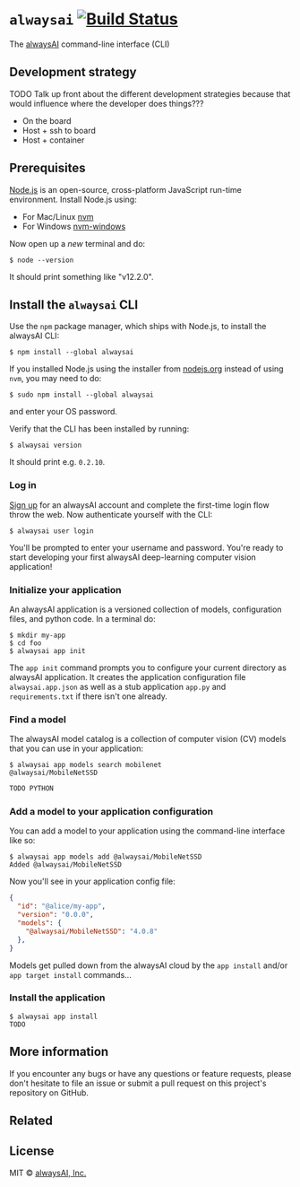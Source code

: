 # `alwaysai` [![Build Status](https://travis-ci.com/alwaysai/cli.svg?branch=master)](https://travis-ci.com/alwaysai/cli)
The [alwaysAI](https://alwaysai.co) command-line interface (CLI)

## Development strategy
TODO Talk up front about the different development strategies because that would influence where the developer does things???

- On the board
- Host + ssh to board
- Host + container

## Prerequisites
[Node.js](https://en.wikipedia.org/wiki/Node.js) is an open-source, cross-platform JavaScript run-time environment. 
Install Node.js using:

- For Mac/Linux [nvm](https://github.com/nvm-sh/nvm#installation-and-update)
- For Windows [nvm-windows](https://github.com/coreybutler/nvm-windows)

Now open up a *new* terminal and do:
```
$ node --version
```
It should print something like "v12.2.0".


## Install the `alwaysai` CLI
Use the `npm` package manager, which ships with Node.js, to install the alwaysAI CLI:
```
$ npm install --global alwaysai
```

If you installed Node.js using the installer from [nodejs.org](https://nodejs.org/en/) instead of using `nvm`, you may need to do:
```
$ sudo npm install --global alwaysai
```
and enter your OS password.

Verify that the CLI has been installed by running:
```
$ alwaysai version
```
It should print e.g. `0.2.10`.

### Log in
[Sign up](https://alwaysai.co/signup) for an alwaysAI account and complete the first-time login flow throw the web. Now authenticate yourself with the CLI:
```
$ alwaysai user login
```
You'll be prompted to enter your username and password. You're ready to start developing your first alwaysAI deep-learning computer vision application!

### Initialize your application
An alwaysAI application is a versioned collection of models, configuration files, and python code. In a terminal do:

```
$ mkdir my-app
$ cd foo
$ alwaysai app init
```
The `app init` command prompts you to configure your current directory as alwaysAI application. It creates the application configuration file `alwaysai.app.json` as well as a stub application `app.py` and `requirements.txt` if there isn't one already.

### Find a model
The alwaysAI model catalog is a collection of computer vision (CV) models that you can use in your application:
```
$ alwaysai app models search mobilenet
@alwaysai/MobileNetSSD
```

```py
TODO PYTHON
```

### Add a model to your application configuration
You can add a model to your application using the command-line interface like so:
```
$ alwaysai app models add @alwaysai/MobileNetSSD
Added @alwaysai/MobileNetSSD
```
Now you'll see in your application config file:

```json
{
  "id": "@alice/my-app",
  "version": "0.0.0",
  "models": {
    "@alwaysai/MobileNetSSD": "4.0.8"
  },
}
```

Models get pulled down from the alwaysAI cloud by the `app install` and/or `app target install` commands...


### Install the application
```
$ alwaysai app install
TODO
```

## More information
If you encounter any bugs or have any questions or feature requests, please don't hesitate to file an issue or submit a pull request on this project's repository on GitHub.

## Related

## License
MIT © [alwaysAI, Inc.](https://alwaysai.co)
